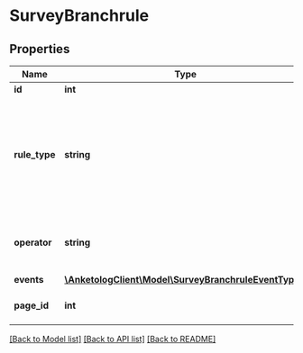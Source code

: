 # SurveyBranchrule

## Properties
Name | Type | Description | Notes
------------ | ------------- | ------------- | -------------
**id** | **int** | ID | 
**rule_type** | **string** | Действие при срабатывании правила  * &#x60;finishsurvey&#x60; - завершить опрос * &#x60;disqualification&#x60; - дисквалифицировать респондента * &#x60;jumptopage&#x60; - перейти к станице **page_id** | 
**operator** | **string** | Логический оператор  * &#x60;and&#x60; - логическое \&quot;и\&quot; * &#x60;or&#x60; - логическое \&quot;или\&quot; | 
**events** | [**\AnketologClient\Model\SurveyBranchruleEventType[]**](SurveyBranchruleEventType.md) |  | 
**page_id** | **int** | Страница для перехода [rule_type&#x3D;jumptopage] | [optional] 

[[Back to Model list]](../README.md#documentation-for-models) [[Back to API list]](../README.md#documentation-for-api-endpoints) [[Back to README]](../README.md)


